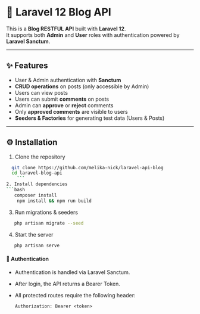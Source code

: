 # 📰 Laravel 12 Blog API

This is a **Blog RESTFUL API** built with **Laravel 12**.  
It supports both **Admin** and **User** roles with authentication powered by **Laravel Sanctum**.

---

## ✨ Features

- User & Admin authentication with **Sanctum**
- **CRUD operations** on posts (only accessible by Admin)
- Users can view posts
- Users can submit **comments** on posts
- Admin can **approve** or **reject** comments
- Only **approved comments** are visible to users
- **Seeders & Factories** for generating test data (Users & Posts)

---

## ⚙️ Installation

1. Clone the repository
```bash
  git clone https://github.com/melika-nick/laravel-api-blog
  cd laravel-blog-api
    ```
2. Install dependencies
```bash
   composer install
    npm install && npm run build
```
3. Run migrations & seeders
```bash
   php artisan migrate --seed
```
4. Start the server
```bash
   php artisan serve
```
#### 🔑 Authentication

- Authentication is handled via Laravel Sanctum.

- After login, the API returns a Bearer Token.

- All protected routes require the following header:

  `Authorization: Bearer <token>`

